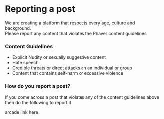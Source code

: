 # Reporting a post

We are creating a platform that respects every age, culture and background. \
Please report any content that violates the Phaver content guidelines&#x20;

### Content Guidelines

* Explicit Nudity or sexually suggestive content&#x20;
* Hate speech
* Credible threats or direct attacks on an individual or group
* Content that contains self-harm or excessive violence

### How do you report a post?&#x20;

If you come across a post that violates any of the content guidelines above then do the following to report it

arcade link here

